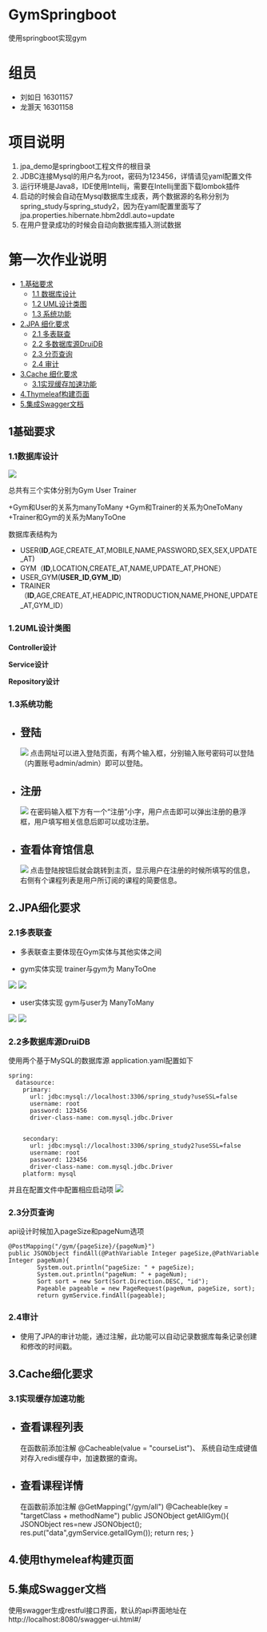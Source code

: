 # GymSpringboot
使用springboot实现gym

# 组员

+ 刘如日 16301157  
+ 龙灏天 16301158  

# 项目说明
1. jpa_demo是springboot工程文件的根目录  
3. JDBC连接Mysql的用户名为root，密码为123456，详情请见yaml配置文件
4. 运行环境是Java8，IDE使用Intellij，需要在Intellij里面下载lombok插件
5. 启动的时候会自动在Mysql数据库生成表，两个数据源的名称分别为spring_study与spring_study2，因为在yaml配置里面写了jpa.properties.hibernate.hbm2ddl.auto=update
6. 在用户登录成功的时候会自动向数据库插入测试数据

<!-- TOC -->
# 第一次作业说明
  - [1.基础要求](#1基础要求)
      - [1.1 数据库设计](#11数据库设计)
      - [1.2 UML设计类图](#12UML设计类图)
      - [1.3 系统功能](#13系统功能)
  - [2.JPA 细化要求](#2JPA细化要求)
      - [2.1 多表联查](#21多表联查)
      - [2.2 多数据库源DruiDB](#22多数据库源DruiDB)
      - [2.3 分页查询](#23分页查询)
      - [2.4 审计](#24审计)
  - [3.Cache 细化要求](#3Cache细化要求)
      - [3.1实现缓存加速功能](#31实现缓存加速功能)
  - [4.Thymeleaf构建页面](#4Thymeleaf构建页面)
  - [5.集成Swagger文档](#5集成Swagger文档)
<!-- /TOC -->  

## 1基础要求

### 1.1数据库设计

![](/docImage/GymSpringERModel.png)

总共有三个实体分别为Gym User Trainer

+Gym和User的关系为manyToMany
+Gym和Trainer的关系为OneToMany
+Trainer和Gym的关系为ManyToOne

数据库表结构为
+ USER(**ID**,AGE,CREATE_AT,MOBILE,NAME,PASSWORD,SEX,SEX,UPDATE_AT)
+ GYM（**ID**,LOCATION,CREATE_AT,NAME,UPDATE_AT,PHONE）
+ USER_GYM(**USER_ID**,**GYM_ID**)
+ TRAINER（**ID**,AGE,CREATE_AT,HEADPIC,INTRODUCTION,NAME,PHONE,UPDATE_AT,GYM_ID）

### 1.2UML设计类图

**Controller设计**

**Service设计**

**Repository设计**

### 1.3系统功能

+ 登陆
    -
    ![](/docImage/loginPage.png)
    点击网址可以进入登陆页面，有两个输入框，分别输入账号密码可以登陆（内置账号admin/admin）即可以登陆。
+ 注册
    -
    ![](/docImage/registerPage.png)
    在密码输入框下方有一个“注册”小字，用户点击即可以弹出注册的悬浮框，用户填写相关信息后即可以成功注册。
+ 查看体育馆信息
    -
    ![](/docImage/mainPage.png)
    点击登陆按钮后就会跳转到主页，显示用户在注册的时候所填写的信息，右侧有个课程列表是用户所订阅的课程的简要信息。
    
## 2.JPA细化要求

### 2.1多表联查

+ 多表联查主要体现在Gym实体与其他实体之间

+ gym实体实现 trainer与gym为 ManyToOne

![](/docImage/gym_trainer.png)
![](/docImage/trainer_gym.png)

+ user实体实现 gym与user为 ManyToMany

![](/docImage/gym_user.png)
![](/docImage/user_gym.png)

### 2.2多数据库源DruiDB

使用两个基于MySQL的数据库源 application.yaml配置如下

    spring:
      datasource:
        primary:
          url: jdbc:mysql://localhost:3306/spring_study?useSSL=false
          username: root
          password: 123456
          driver-class-name: com.mysql.jdbc.Driver


        secondary:
          url: jdbc:mysql://localhost:3306/spring_study2?useSSL=false
          username: root
          password: 123456
          driver-class-name: com.mysql.jdbc.Driver
        platform: mysql

并且在配置文件中配置相应启动项
![](docImage/mutil_datasource.png)


### 2.3分页查询

api设计时候加入pageSize和pageNum选项

    @PostMapping("/gym/{pageSize}/{pageNum}")
    public JSONObject findAll(@PathVariable Integer pageSize,@PathVariable Integer pageNum){
            System.out.println("pageSize: " + pageSize);
            System.out.println("pageNum: " + pageNum);
            Sort sort = new Sort(Sort.Direction.DESC, "id");
            Pageable pageable = new PageRequest(pageNum, pageSize, sort);
            return gymService.findAll(pageable);

### 2.4审计

+ 使用了JPA的审计功能，通过注解，此功能可以自动记录数据库每条记录创建和修改的时间戳。

## 3.Cache细化要求

### 3.1实现缓存加速功能

+ 查看课程列表
    -
    在函数前添加注解
    @Cacheable(value = "courseList")、
    系统自动生成键值对存入redis缓存中，加速数据的查询。
    
    
+ 查看课程详情
    -
    在函数前添加注解
    @GetMapping("/gym/all")
    @Cacheable(key = "targetClass + methodName")
    public JSONObject getAllGym(){
        JSONObject res=new JSONObject();
        res.put("data",gymService.getallGym());
        return res;
    }

## 4.使用thymeleaf构建页面
## 5.集成Swagger文档
使用swagger生成restful接口界面，默认的api界面地址在http://localhost:8080/swagger-ui.html#/  
